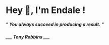 <h1 title="head"> Hey 👋, I'm Endale !</h1>

**<h5><i>" You always succeed in producing a result. "</i></h5>**

*<b>___ Tony Robbins ___</b>*
